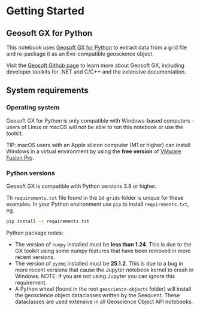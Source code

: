 # Getting Started

## Geosoft GX for Python

This notebook uses [Geosoft GX for Python](https://github.com/GeosoftInc/gxpy) to extract data from a grid file and re-package it as an Evo-compatible geoscience object.

Visit the [Geosoft Github page](https://github.com/GeosoftInc) to learn more about Geosoft GX, including developer toolkits for .NET and C/C++ and the extensive documentation.

## System requirements

### Operating system

Geosoft GX for Python is only compatible with Windows-based computers - users of Linux or macOS will not be able to run this notebook or use the toolkit.

TIP: macOS users with an Apple silicon computer (M1 or higher) can install Windows in a virtual environment by using the **free version** of [VMware Fusion Pro](https://blogs.vmware.com/cloud-foundation/2024/11/11/vmware-fusion-and-workstation-are-now-free-for-all-users/).

### Python versions

Geosoft GX is compatible with Python versions 3.8 or higher.

Th `requirements.txt` file found in the `2d-grids` folder is unique for these examples. In your Python environment use `pip` to install `requirements.txt`, eg.

``` bash
pip install -r requirements.txt
````

Python package notes:

- The version of `numpy` installed must be **less than 1.24**. This is due to the GX toolkit using some numpy features that have been removed in more recent versions.
- The version of `pyzmq` installed must be **25.1.2**. This is due to a bug in more recent versions that cause the Jupyter notebook kernel to crash in Windows. NOTE: If you are not using Jupyter you can ignore this requirement.
- A Python wheel (found in the root `geoscience-objects` folder) will install the geoscience object dataclasses written by the Seequent. These dataclasses are used extensive in all Geoscience Object API notebooks. 
